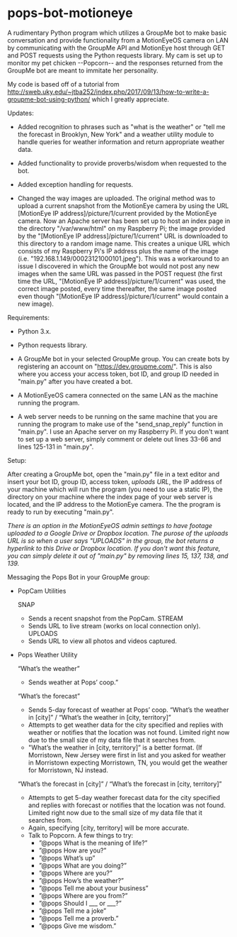 # pops-bot-motioneye
A rudimentary Python program which utilizes a GroupMe bot to make basic conversation and provide functionality from a MotionEyeOS camera on LAN by communicating with the GroupMe API and MotionEye host through GET and POST requests using the Python requests library. My cam is set up to monitor my pet chicken --Popcorn-- and the responses returned from the GroupMe bot are meant to immitate her personality.

My code is based off of a tutorial from http://sweb.uky.edu/~jtba252/index.php/2017/09/13/how-to-write-a-groupme-bot-using-python/ which I greatly appreciate.

Updates:

  - Added recognition to phrases such as "what is the weather" or "tell me the forecast in Brooklyn, New York" and a weather utility module to handle queries for weather information and return appropriate weather data.
  
  - Added functionality to provide proverbs/wisdom when requested to the bot.
  
  - Added exception handling for requests.
  
  - Changed the way images are uploaded. The original method was to upload a current snapshot from the MotionEye camera by using the URL [MotionEye IP address]/picture/1/current provided by the MotionEye camera. Now an Apache server has been set up to host an index page in the directory "/var/www/html" on my Raspberry Pi; the image provided by the "[MotionEye IP address]/picture/1/current" URL is downloaded to this directory to a random image name. This creates a unique URL which consists of my Raspberry Pi's IP address plus the name of the image (i.e. "192.168.1.149/00023121000101.jpeg"). This was a workaround to an issue I discovered in which the GroupMe bot would not post any new images when the same URL was passed in the POST request (the first time the URL, "[MotionEye IP address]/picture/1/current" was used, the correct image posted, every time thereafter, the same image posted even though "[MotionEye IP address]/picture/1/current" would contain a new image).

Requirements:

  - Python 3.x.
  
  - Python requests library.
  
  - A GroupMe bot in your selected GroupMe group. You can create bots by registering an account on "https://dev.groupme.com/".
    This is also where you access your access token, bot ID, and group ID needed in "main.py" after you have created a bot.
  
  - A MotionEyeOS camera connected on the same LAN as the machine running the program.
  
  - A web server needs to be running on the same machine that you are running the program to make use of the "send_snap_reply" function in "main.py". I use an Apache server on my Raspberry Pi. If you don't want to set up a web server, simply comment or delete out lines 33-66 and lines 125-131 in "main.py".

Setup: 

After creating a GroupMe bot, open the "main.py" file in a text editor and insert your bot ID, group ID, access token, *uploads URL*, the IP address of your machine which will run the program (you need to use a static IP), the directory on your machine where the index page of your web server is located, and the IP address to the MotionEye camera. The the program is ready to run by executing "main.py".

*There is an option in the MotionEyeOS admin settings to have footage uploaded to a Google Drive or Dropbox location. The purose of the uploads URL is so when a user says "UPLOADS" in the group, the bot returns a hyperlink to this Drive or Dropbox location. If you don't want this feature, you can simply delete it out of "main.py" by removing lines 15, 137, 138, and 139.*
  
Messaging the Pops Bot in your GroupMe group:

  * PopCam Utilities
  
    SNAP
      - Sends a recent snapshot from the PopCam.
    STREAM
      - Sends URL to live stream (works on local connection only).
    UPLOADS
      - Sends URL to view all photos and videos captured.
      
 * Pops Weather Utility
  
    “What’s the weather”
      - Sends weather at Pops’ coop.”

    “What’s the forecast”
      - Sends 5-day forecast of weather at Pops’ coop.
      “What’s the weather in [city]” / “What’s the weather in [city, territory]”
      - Attempts to get weather data for the city specified and replies with weather or notifies that
      the location was not found. Limited right now due to the small size of my data file that it searches
      from.
      - "What’s the weather in [city, territory]” is a better format. (If Morristown, New Jersey were first in
      list and you asked for weather in Morristown expecting Morristown, TN, you would get the weather
      for Morristown, NJ instead.

    “What’s the forecast in [city]” / “What’s the forecast in [city, territory]”
      - Attempts to get 5-day weather forecast data for the city specified and replies with forecast or
      notifies that the location was not found. Limited right now due to the small size of my data file
      that it searches from.
      - Again, specifying [city, territory] will be more accurate.

   * Talk to Popcorn. A few things to try:
      - ”@pops What is the meaning of life?”
      - ”@pops How are you?”
      - ”@pops What’s up”
      - ”@pops What are you doing?”
      - ”@pops Where are you?”
      - ”@pops How’s the weather?”
      - ”@pops Tell me about your business”
      - ”@pops Where are you from?”
      - ”@pops Should I ___ or ___?”
      - ”@pops Tell me a joke”
      - ”@pops Tell me a proverb.”
      - ”@pops Give me wisdom.”
